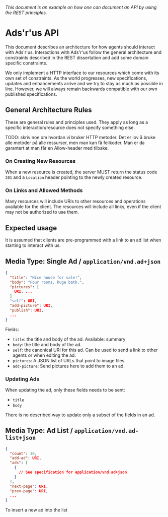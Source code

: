 _This document is an example on how one can document an API by using
the REST principles._

Ads'r'us API
============

This document describes an architecture for how agents should interact
with Ads'r'us. Interactions with Ads'r'us follow the general
architecture and constraints described in the REST dissertation and
add some domain specific constraints.

We only implement a HTTP interface to our resources which come with
its own set of constraints. As the world progresses, new
specifications, updates and enhancements arrive and we try to stay as
much as possible in line. However, we will always remain backwards
compatible with our own published specifications.

General Architecture Rules
--------------------------

These are general rules and principles used. They apply as long as a
specific interaction/resource does not specify something else.

TODO: skriv noe om hvordan vi bruker HTTP metoder. Det er lov å bruke
alle metoder på alle ressurser, men man kan få feilkoder. Man er da
garantert at man får en Allow-header med tilbake.

### On Creating New Resources

When a new resource is created, the server MUST return the status code
`201` and a `Location` header pointing to the newly created resource.

### On Links and Allowed Methods

Many resources will include URIs to other resources and operations
available for the client. The resources will include all links, even
if the client may not be authorized to use them.

Expected usage
--------------

It is assumed that clients are pre-programmed with a link to an ad
list when starting to interact with us.

Media Type: Single Ad / `application/vnd.ad+json`
-------------------------------------------------

~~~json
{
  "title": "Nice house for sale!",
  "body": "Four rooms, huge bath.",
  "pictures": [
    URI, ...
  ]
  "self": URI,
  "add-picture": URI,
  "publish": URI,
  ...
}
~~~

Fields:

* `title`: the title and body of the ad. Available: summary
* `body`: the title and body of the ad.
* `self`: the canonical URI for this ad. Can be used to send a
  link to other agents or when editing the ad.
* `pictures`: A JSON list of URLs that point to image files.
* `add-picture`: Send pictures here to add them to an ad.
  
### Updating Ads

When updating the ad, only these fields needs to be sent:

* `title`
* `body`

There is no described way to update only a subset of the fields in an
ad.

Media Type: Ad List / `application/vnd.ad-list+json`
----------------------------------------------------

~~~json
{
  "count": 10,
  "add-ad": URI,
  "ads": [
    {
      // See specification for application/vnd.ad+json
    }
  ],
  "next-page": URI,
  "prev-page": URI,
  ...
}
~~~

To insert a new ad into the list
